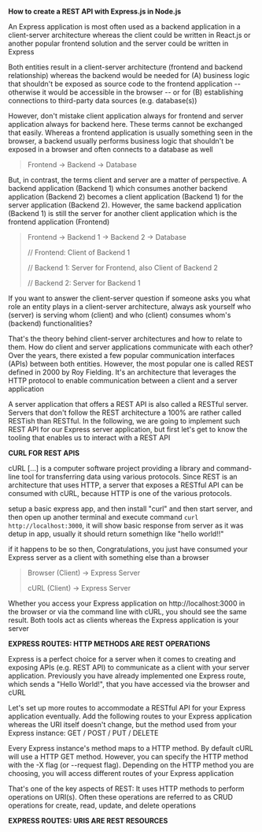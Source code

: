**How to create a REST API with Express.js in Node.js**

An Express application is most often used as a backend application in a client-server architecture whereas the client could be written in React.js or another popular frontend solution and the server could be written in Express

Both entities result in a client-server architecture (frontend and backend relationship) whereas the backend would be needed for (A) business logic that shouldn't be exposed as source code to the frontend application -- otherwise it would be accessible in the browser -- or for (B) establishing connections to third-party data sources (e.g. database(s))

However, don't mistake client application always for frontend and server application always for backend here. These terms cannot be exchanged that easily. Whereas a frontend application is usually something seen in the browser, a backend usually performs business logic that shouldn't be exposed in a browser and often connects to a database as well
> Frontend -> Backend -> Database

But, in contrast, the terms client and server are a matter of perspective. A backend application (Backend 1) which consumes another backend application (Backend 2) becomes a client application (Backend 1) for the server application (Backend 2). However, the same backend application (Backend 1) is still the server for another client application which is the frontend application (Frontend)
> Frontend -> Backend 1 -> Backend 2 -> Database
> 
> // Frontend: Client of Backend 1
> 
> // Backend 1: Server for Frontend, also Client of Backend 2
> 
> // Backend 2: Server for Backend 1

If you want to answer the client-server question if someone asks you what role an entity plays in a client-server architecture, always ask yourself who (server) is serving whom (client) and who (client) consumes whom's (backend) functionalities?

That's the theory behind client-server architectures and how to relate to them. How do client and server applications communicate with each other? Over the years, there existed a few popular communication interfaces (APIs) between both entities. However, the most popular one is called REST defined in 2000 by Roy Fielding. It's an architecture that leverages the HTTP protocol to enable communication between a client and a server application

A server application that offers a REST API is also called a RESTful server. Servers that don't follow the REST architecture a 100% are rather called RESTish than RESTful. In the following, we are going to implement such REST API for our Express server application, but first let's get to know the tooling that enables us to interact with a REST API

**CURL FOR REST APIS**

cURL [...] is a computer software project providing a library and command-line tool for transferring data using various protocols. Since REST is an architecture that uses HTTP, a server that exposes a RESTful API can be consumed with cURL, because HTTP is one of the various protocols.

setup a basic express app, and then install "curl" and then start server, and then open up another terminal and execute command `curl http://localhost:3000`, it will show basic response from server as it was detup in app, usually it should return somethign like "hello world!!"

if it happens to be so then, Congratulations, you just have consumed your Express server as a client with something else than a browser
> Browser (Client) -> Express Server
> 
> cURL (Client) -> Express Server

Whether you access your Express application on http://localhost:3000 in the browser or via the command line with cURL, you should see the same result. Both tools act as clients whereas the Express application is your server

**EXPRESS ROUTES: HTTP METHODS ARE REST OPERATIONS**

Express is a perfect choice for a server when it comes to creating and exposing APIs (e.g. REST API) to communicate as a client with your server application. Previously you have already implemented one Express route, which sends a "Hello World!", that you have accessed via the browser and cURL

Let's set up more routes to accommodate a RESTful API for your Express application eventually. Add the following routes to your Express application whereas the URI itself doesn't change, but the method used from your Express instance: GET / POST / PUT / DELETE

Every Express instance's method maps to a HTTP method. By default cURL will use a HTTP GET method. However, you can specify the HTTP method with the -X flag (or --request flag). Depending on the HTTP method you are choosing, you will access different routes of your Express application

That's one of the key aspects of REST: It uses HTTP methods to perform operations on URI(s). Often these operations are referred to as CRUD operations for create, read, update, and delete operations

**EXPRESS ROUTES: URIS ARE REST RESOURCES**
